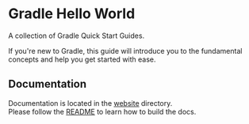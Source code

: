 # Gradle Hello World

A collection of Gradle Quick Start Guides.

If you're new to Gradle, this guide will introduce you to the fundamental concepts and help you get started with ease.

## Documentation

Documentation is located in the [website](./website "Link to the docs directory") directory.<br />
Please follow the [README](./website/README.md "Link tyo docs README") to learn how to build the docs.
